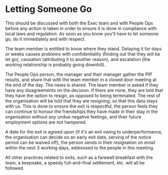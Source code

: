 # Letting Someone Go

This should be discussed with both the Exec team and with People Ops before any action is taken in order to ensure it is done in compliance with local laws and regulation. As soon as you know you'll have to let someone go, do it immediately and with respect. 

The team member is entitled to know where they stand. Delaying it for days or weeks causes problems with confidentiality \(finding out that they will be let go\), causation \(attributing it to another reason\), and escalation \(the working relationship is probably going downhill\).

The People Ops person, the manager and their manager gather the PIP results, and share that with the team member in a closed door meeting at the end of the day. The news is shared. The team member is asked if they have any disagreements on the decision. If there are none, they are told that they have the option to resign, as opposed to being terminated. The rest of the organisation will be told that they are resigning, so that this data stays with us. This is done to ensure the exit is respectful, the person feels they can continue to honour the friendships they have made in their stay in the organisation without any undue negative feelings, and their future employment options are not hampered. 

A date for the exit is agreed upon \(if it's an exit owing to underperformance, the organisation can decide on an early exit date, serving of the notice period can be waived off\), the person sends in their resignation on email within the next 3 working days, addressed to the people in this meeting. 

All other practices related to exits, such as a farewell breakfast with the team, a keepsake, a speedy full-and-final settlement, etc. will all be followed. 

